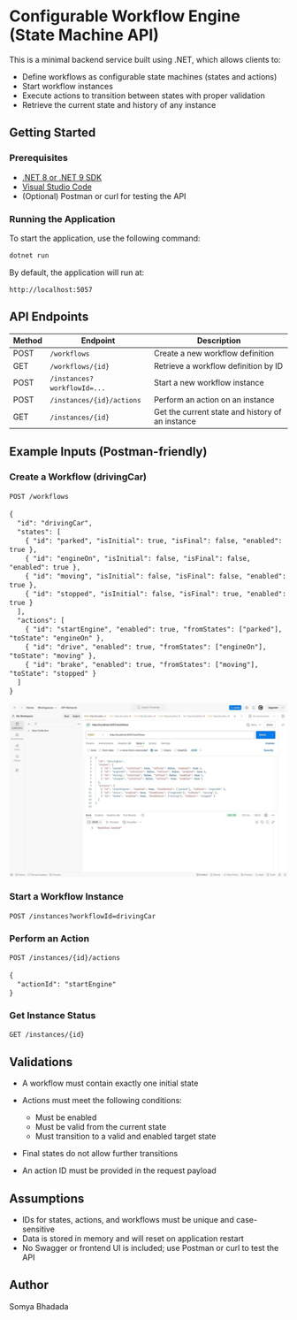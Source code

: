 # Configurable Workflow Engine (State Machine API)

This is a minimal backend service built using .NET, which allows clients to:

* Define workflows as configurable state machines (states and actions)
* Start workflow instances
* Execute actions to transition between states with proper validation
* Retrieve the current state and history of any instance

## Getting Started

### Prerequisites

* [.NET 8 or .NET 9 SDK](https://dotnet.microsoft.com/download)
* [Visual Studio Code](https://code.visualstudio.com/)
* (Optional) Postman or curl for testing the API

### Running the Application

To start the application, use the following command:

```bash
dotnet run
```

By default, the application will run at:

```
http://localhost:5057
```

## API Endpoints

| Method | Endpoint                    | Description                                      |
| ------ | --------------------------- | ------------------------------------------------ |
| POST   | `/workflows`                | Create a new workflow definition                 |
| GET    | `/workflows/{id}`           | Retrieve a workflow definition by ID             |
| POST   | `/instances?workflowId=...` | Start a new workflow instance                    |
| POST   | `/instances/{id}/actions`   | Perform an action on an instance                 |
| GET    | `/instances/{id}`           | Get the current state and history of an instance |

## Example Inputs (Postman-friendly)

### Create a Workflow (drivingCar)

```http
POST /workflows

{
  "id": "drivingCar",
  "states": [
    { "id": "parked", "isInitial": true, "isFinal": false, "enabled": true },
    { "id": "engineOn", "isInitial": false, "isFinal": false, "enabled": true },
    { "id": "moving", "isInitial": false, "isFinal": false, "enabled": true },
    { "id": "stopped", "isInitial": false, "isFinal": true, "enabled": true }
  ],
  "actions": [
    { "id": "startEngine", "enabled": true, "fromStates": ["parked"], "toState": "engineOn" },
    { "id": "drive", "enabled": true, "fromStates": ["engineOn"], "toState": "moving" },
    { "id": "brake", "enabled": true, "fromStates": ["moving"], "toState": "stopped" }
  ]
}
```
![image alt](https://github.com/somya130104/infonetica-workflow/blob/c2909b30c42bf802cabba36de72e4f341e5caf34/Workflow%20Function.jpeg)

### Start a Workflow Instance

```http
POST /instances?workflowId=drivingCar
```

### Perform an Action

```http
POST /instances/{id}/actions

{
  "actionId": "startEngine"
}
```

### Get Instance Status

```http
GET /instances/{id}
```

## Validations

* A workflow must contain exactly one initial state
* Actions must meet the following conditions:

  * Must be enabled
  * Must be valid from the current state
  * Must transition to a valid and enabled target state
* Final states do not allow further transitions
* An action ID must be provided in the request payload

## Assumptions

* IDs for states, actions, and workflows must be unique and case-sensitive
* Data is stored in memory and will reset on application restart
* No Swagger or frontend UI is included; use Postman or curl to test the API

## Author

Somya Bhadada 
